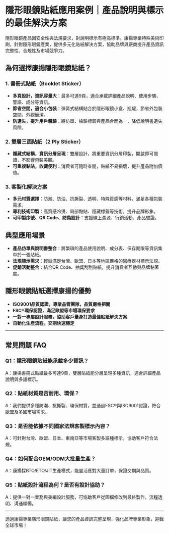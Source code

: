 # 隱形眼鏡貼紙應用案例｜產品說明與標示的最佳解決方案

隱形眼鏡產品因安全性與法規要求，對說明標示有極高標準。康揚專業特殊美術印刷，針對隱形眼鏡產業，提供多元化貼紙解決方案，協助品牌與廠商提升產品資訊完整性、合規性及市場競爭力。

## 為何選擇康揚隱形眼鏡貼紙？

### 1. 書冊式貼紙（Booklet Sticker）
- **多頁設計，資訊容量大**：最多可達9頁，適合承載詳細產品說明、使用步驟、警語、成分等資訊。
- **節省空間，適合小包裝**：彈簧式結構貼合於隱形眼鏡小盒、瓶罐，節省外包裝空間，外觀簡潔。
- **防遺失，提升用戶體驗**：將仿單、檢驗標籤與產品合而為一，降低說明書遺失風險。

### 2. 雙層三面貼紙（2 Ply Sticker）
- **隱藏式結構，資訊分層呈現**：雙層設計，將重要資訊分層印製，開啟即可閱讀，不影響包裝美觀。
- **可重複黏貼，收藏便利**：消費者可隨時查閱，貼紙不易損壞，提升產品附加價值。

### 3. 客製化解決方案
- **多元材質選擇**：防潮、防油、抗撕裂、透明、特殊質感等材料，滿足各種包裝需求。
- **專利技術印製**：高質感冷燙、局部黏貼、隱藏標籤等技術，提升品牌形象。
- **可印製序號、QR Code、防偽設計**：支援線上溯源、行銷活動、產品驗證。

## 典型應用場景

- **產品仿單與說明書整合**：將繁瑣的產品使用說明、成分表、保存期限等資訊集中於一張貼紙。
- **法規標示需求**：輕鬆滿足台灣、歐盟、日本等地區嚴格的醫療器材標示法規。
- **促銷活動整合**：結合QR Code、抽獎刮刮貼紙，提升消費者互動與品牌黏著度。

## 隱形眼鏡貼紙選擇康揚的優勢

- **ISO9001品質認證，專業品管團隊，品質嚴格把關**
- **FSC®環保認證，滿足歐盟等市場環保要求**
- **一對一專屬設計服務，協助客戶量身打造最佳貼紙解決方案**
- **自動化生產流程，交期快速穩定**

---

## 常見問題 FAQ

### Q1：隱形眼鏡貼紙能承載多少資訊？
A：康揚書冊式貼紙最多可達9頁，雙層貼紙能分層呈現多種資訊，適合詳細產品說明與多語標示。

### Q2：貼紙材質是否耐用、環保？
A：我們提供多種防潮、抗撕裂、環保材質，並通過FSC®與ISO9001認證，符合歐盟及多國市場需求。

### Q3：是否能依據不同國家法規客製標示內容？
A：可針對台灣、歐盟、日本、東南亞等市場客製多語種標示，協助客戶符合法規。

### Q4：如何配合OEM/ODM大批量生產？
A：康揚採BTO/ETO/JIT生產模式，能靈活應對大量訂單，保證交期與品質。

### Q5：貼紙設計流程為何？是否有設計協助？
A：提供一對一業務與美編設計服務，可協助客戶從圖檔修改到最終製作，流程透明、溝通順暢。

---

透過康揚專業隱形眼鏡貼紙，讓您的產品資訊完整呈現，強化品牌專業形象，迎戰全球市場！